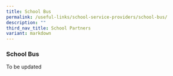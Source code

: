 ```yaml
---
title: School Bus
permalink: /useful-links/school-service-providers/school-bus/
description: ""
third_nav_title: School Partners
variant: markdown
---
```

### **School Bus**

To be updated